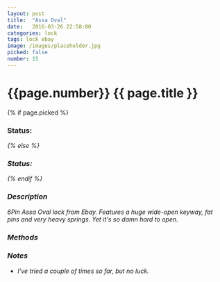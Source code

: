 ```yaml
---
layout: post
title:  "Assa Oval"
date:   2016-03-26 22:58:00
categories: lock
tags: lock ebay
image: /images/placeholder.jpg
picked: false
number: 15
---
```


# {{page.number}} {{ page.title }}

{% if page.picked %}
### Status: <i class="fa fa-unlock"/>
{% else %}
### Status: <i class="fa fa-lock"/>
{% endif %}

### Description

6Pin Assa Oval lock from Ebay. Features a huge wide-open keyway, fat pins and very heavy springs. Yet it's so damn hard to open.


### Methods

### Notes

- I've tried a couple of times so far, but no luck.
